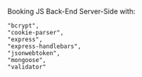 
Booking JS Back-End Server-Side with:

    "bcrypt",
    "cookie-parser",
    "express",
    "express-handlebars",
    "jsonwebtoken",
    "mongoose",
    "validator"


